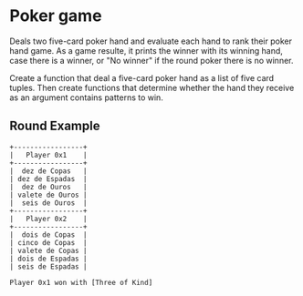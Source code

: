 ﻿#  Poker game
Deals two five-card poker hand and evaluate each hand to rank their poker hand game. As a game resulte, it prints the winner with its winning hand, case there is a winner, or "No winner" if the round poker there is no winner.

Create a function that deal a five-card poker hand as a list of five card tuples. Then create functions
that determine whether the hand they receive as an argument contains patterns to win.

##  Round Example
```
+-----------------+
|   Player 0x1    |
+-----------------+
|  dez de Copas   |
| dez de Espadas  |
|  dez de Ouros   |
| valete de Ouros |
|  seis de Ouros  |
+-----------------+
|   Player 0x2    |
+-----------------+
|  dois de Copas  |
| cinco de Copas  |
| valete de Copas |
| dois de Espadas |
| seis de Espadas |

Player 0x1 won with [Three of Kind]
```
